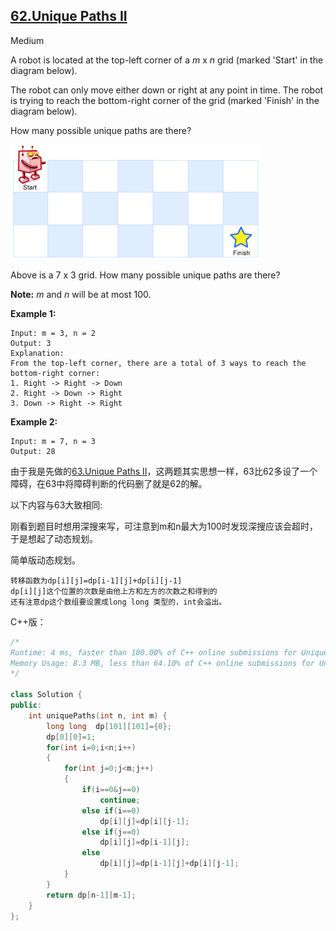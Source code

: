 ## [62.Unique Paths II](https://leetcode.com/problems/unique-paths/)

Medium

A robot is located at the top-left corner of a *m* x *n* grid (marked 'Start' in the diagram below).

The robot can only move either down or right at any point in time. The robot is trying to reach the bottom-right corner of the grid (marked 'Finish' in the diagram below).

How many possible unique paths are there?

![img](https://github.com/JunchuangYang/LeetCode/blob/master/062_Unique%20Paths/robot_maze.png)

Above is a 7 x 3 grid. How many possible unique paths are there?

**Note:** *m* and *n* will be at most 100.

**Example 1:**

```
Input: m = 3, n = 2
Output: 3
Explanation:
From the top-left corner, there are a total of 3 ways to reach the bottom-right corner:
1. Right -> Right -> Down
2. Right -> Down -> Right
3. Down -> Right -> Right
```

**Example 2:**

```
Input: m = 7, n = 3
Output: 28
```

由于我是先做的[63.Unique Paths II](https://leetcode.com/problems/unique-paths-ii/)，这两题其实思想一样，63比62多设了一个障碍，在63中将障碍判断的代码删了就是62的解。

以下内容与63大致相同:

刚看到题目时想用深搜来写，可注意到m和n最大为100时发现深搜应该会超时，于是想起了动态规划。

简单版动态规划。

```
转移函数为dp[i][j]=dp[i-1][j]+dp[i][j-1]
dp[i][j]这个位置的次数是由他上方和左方的次数之和得到的
还有注意dp这个数组要设置成long long 类型的，int会溢出。
```

C++版：

```c++
/*
Runtime: 4 ms, faster than 100.00% of C++ online submissions for Unique Paths.
Memory Usage: 8.3 MB, less than 64.10% of C++ online submissions for Unique Paths.
*/

class Solution {
public:
    int uniquePaths(int n, int m) {
        long long  dp[101][101]={0};
        dp[0][0]=1;
        for(int i=0;i<n;i++)
        {
            for(int j=0;j<m;j++)
            {
                if(i==0&j==0)
                    continue;
                else if(i==0)
                    dp[i][j]=dp[i][j-1];
                else if(j==0)
                    dp[i][j]=dp[i-1][j];
                else
                    dp[i][j]=dp[i-1][j]+dp[i][j-1];
            }
        }
        return dp[n-1][m-1];
    }
};
```

